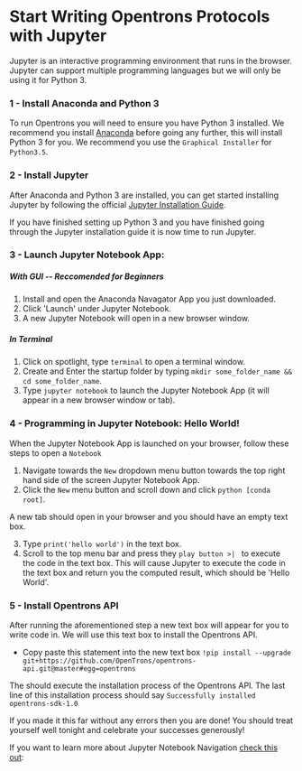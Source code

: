 # Start Writing Opentrons Protocols with Jupyter 

Jupyter is an interactive programming environment that runs in the browser. Jupyter can support multiple programming languages but we will only be using it for Python 3.

### 1 - Install Anaconda and Python 3

To run Opentrons you will need to ensure you have Python 3 installed. We recommend you install [Anaconda](https://www.continuum.io/downloads) before going any further, this will install Python 3 for you. We recommend you use the `Graphical Installer` for `Python3.5`.

### 2 - Install Jupyter

After Anaconda and Python 3 are installed, you can get started installing Jupyter by following the official [Jupyter Installation Guide](http://jupyter.readthedocs.io/en/latest/install.html).

If you have finished setting up Python 3 and you have finished going through the Jupyter installation guide it is now time to run Jupyter.

### 3 - Launch Jupyter Notebook App:

##### With GUI -- *Reccomended for Beginners*
1. Install and open the Anaconda Navagator App you just downloaded.
2. Click 'Launch' under Jupyter Notebook.
3. A new Jupyter Notebook will open in a new browser window. 

##### In Terminal
1. Click on spotlight, type `terminal` to open a terminal window.
2. Create and Enter the startup folder by typing `mkdir some_folder_name && cd some_folder_name`.
3. Type `jupyter notebook` to launch the Jupyter Notebook App (it will appear in a new browser window or tab).

### 4 - Programming in Jupyter Notebook: Hello World!

When the Jupyter Notebook App is launched on your browser, follow these steps to open a `Notebook`

1. Navigate towards the `New` dropdown menu button towards the top right hand side of the screen Jupyter Notebook App. 
2. Click the `New` menu button and scroll down and click `python [conda root]`.

A new tab should open in your browser and you should have an empty text box.

3. Type `print('hello world')` in the text box. 
4. Scroll to the top menu bar and press they `play button >| ` to execute the code in the text box. This will cause Jupyter to execute the code in the text box and return you the computed result, which should be 'Hello World'.

### 5 - Install Opentrons API

After running the aforementioned step a new text box will appear for you to write code in. We will use this text box to install the Opentrons API.

* Copy paste this statement into the new text box `!pip install --upgrade git+https://github.com/OpenTrons/opentrons-api.git@master#egg=opentrons`

The should execute the installation process of the Opentrons API. The last line of this installation process should say `Successfully installed opentrons-sdk-1.0`

If you made it this far without any errors then you are done! You should treat yourself well tonight and celebrate your successes generously!

If you want to learn more about Jupyter Notebook Navigation [check this out](http://nbviewer.jupyter.org/github/jupyter/notebook/blob/master/docs/source/examples/Notebook/Notebook%20Basics.ipynb):
